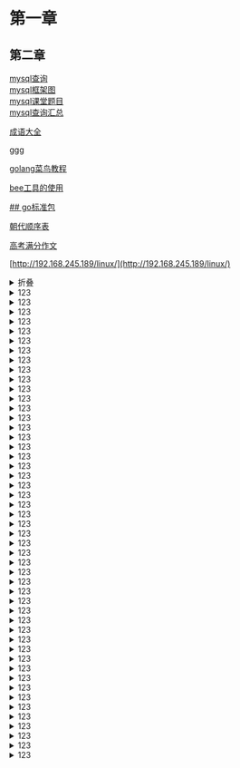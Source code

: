 # 第一章
## 第二章

[mysql查询](https://blog.51cto.com/u_12723336/2652014)  
[mysql框架图](https://blog.51cto.com/u_12723336/2653779)  
[mysql课堂题目](https://gitee.com/zhj5551/go/blob/master/aa.md)  
[mysql查询汇总](https://blog.51cto.com/u_12723336/2735990)  


[成语大全](https://zhj5551.github.io/go/%E6%88%90%E8%AF%AD%E5%A4%A7%E5%85%A8.html)  





 [ggg](http://m.biancheng.net/golang/)   


 [golang菜鸟教程](https://m.runoob.com/go/)    


 [bee工具的使用](https://beego.me/docs/install/bee.md)      
	 
	 
[## go标准包](https://studygolang.com/pkgdoc)


[朝代顺序表](http://114.xixik.com/chinese-dynasties/)  


[高考满分作文](http://www.zxxk.com/gaokao/mfzw/)  




[http://192.168.245.189/linux/](http://192.168.245.189/linux/)  

<details>
<summary>折叠</summary>
    import(估计)  
# 第一章
    内容   

     gfd


### 第三部分
[http://192.168.245.189/linux/](http://192.168.245.189/linux/)
</details>



<details>
<summary>123</summary>
    import(估计)
</details>


<details>
<summary>123</summary>
    import(估计)
</details>


<details>
<summary>123</summary>
    import(估计)
</details>



<details>
<summary>123</summary>
    import(估计)
</details>



<details>
<summary>123</summary>
    import(估计)
</details>



<details>
<summary>123</summary>
    import(估计)
</details>




<details>
<summary>123</summary>
    import(估计)
</details>


<details>
<summary>123</summary>
    import(估计)
</details><details>
<summary>123</summary>
    import(估计)
</details><details>
<summary>123</summary>
    import(估计)
</details><details>
<summary>123</summary>
    import(估计)
</details><details>
<summary>123</summary>
    import(估计)
</details><details>
<summary>123</summary>
    import(估计)
</details><details>
<summary>123</summary>
    import(估计)
</details><details>
<summary>123</summary>
    import(估计)
</details><details>
<summary>123</summary>
    import(估计)
</details><details>
<summary>123</summary>
    import(估计)
</details><details>
<summary>123</summary>
    import(估计)
</details><details>
<summary>123</summary>
    import(估计)
</details><details>
<summary>123</summary>
    import(估计)
</details><details>
<summary>123</summary>
    import(估计)
</details><details>
<summary>123</summary>
    import(估计)
</details><details>
<summary>123</summary>
    import(估计)
</details><details>
<summary>123</summary>
    import(估计)
</details><details>
<summary>123</summary>
    import(估计)
</details><details>
<summary>123</summary>
    import(估计)
</details><details>
<summary>123</summary>
    import(估计)
</details><details>
<summary>123</summary>
    import(估计)
</details><details>
<summary>123</summary>
    import(估计)
</details><details>
<summary>123</summary>
    import(估计)
</details><details>
<summary>123</summary>
    import(估计)
</details><details>
<summary>123</summary>
    import(估计)
</details><details>
<summary>123</summary>
    import(估计)
</details><details>
<summary>123</summary>
    import(估计)
</details><details>
<summary>123</summary>
    import(估计)
</details><details>
<summary>123</summary>
    import(估计)
</details><details>
<summary>123</summary>
    import(估计)
</details><details>
<summary>123</summary>
    import(估计)
</details><details>
<summary>123</summary>
    import(估计)
</details><details>
<summary>123</summary>
    import(估计)
</details><details>
<summary>123</summary>
    import(估计)
</details><details>
<summary>123</summary>
    import(估计)
</details><details>
<summary>123</summary>
    import(估计)
</details><details>
<summary>123</summary>
    import(估计)
</details><details>
<summary>123</summary>
    import(估计)
</details><details>
<summary>123</summary>
    import(估计)
</details><details>
<summary>123</summary>
    import(估计)
</details><details>
<summary>123</summary>
    import(估计)
</details><details>
<summary>123</summary>
    import(估计)
</details>
















